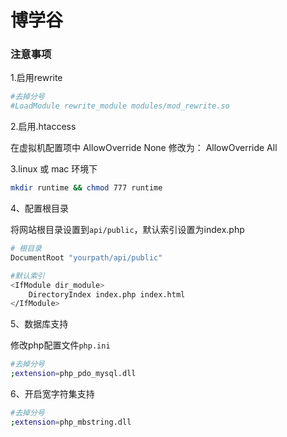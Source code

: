 # 博学谷

### 注意事项

1.启用rewrite

```bash
#去掉分号
#LoadModule rewrite_module modules/mod_rewrite.so
```

2.启用.htaccess

在虚拟机配置项中
AllowOverride None    修改为： AllowOverride All

3.linux 或 mac 环境下

```bash
mkdir runtime && chmod 777 runtime
```

4、配置根目录

将网站根目录设置到`api/public`，默认索引设置为index.php

```bash
# 根目录
DocumentRoot "yourpath/api/public"

#默认索引
<IfModule dir_module>
    DirectoryIndex index.php index.html
</IfModule>
```

5、数据库支持

修改php配置文件`php.ini`

```bash
#去掉分号
;extension=php_pdo_mysql.dll
```

6、开启宽字符集支持

```bash
#去掉分号
;extension=php_mbstring.dll
```



